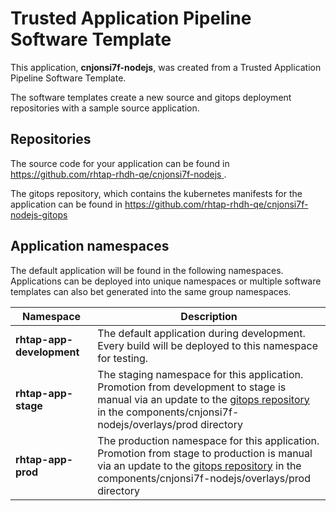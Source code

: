 # Trusted Application Pipeline Software Template

This application, **cnjonsi7f-nodejs**, was created from a Trusted Application Pipeline Software Template.

The software templates create a new source and gitops deployment repositories with a sample source application. 

## Repositories

The source code for your application can be found in [https://github.com/rhtap-rhdh-qe/cnjonsi7f-nodejs ](https://github.com/rhtap-rhdh-qe/cnjonsi7f-nodejs ).
 
The gitops repository, which contains the kubernetes manifests for the application can be found in 
[https://github.com/rhtap-rhdh-qe/cnjonsi7f-nodejs-gitops ](https://github.com/rhtap-rhdh-qe/cnjonsi7f-nodejs-gitops ) 

## Application namespaces 

The default application will be found in the following namespaces. Applications can be deployed into unique namespaces or multiple software templates can also bet generated into the same group namespaces.  

|  Namespace   |  Description   |  
| -------- | -------- |   
| **rhtap-app-development** | The default application during development. Every build will be deployed to this namespace for testing. | 
| **rhtap-app-stage** | The staging namespace for this application. Promotion from development to stage is manual via an update to the [gitops repository](https://github.com/rhtap-rhdh-qe/cnjonsi7f-nodejs-gitops ) in the components/cnjonsi7f-nodejs/overlays/prod directory |  
| **rhtap-app-prod** | The production namespace for this application. Promotion from stage to production is manual via an update to the [gitops repository](https://github.com/rhtap-rhdh-qe/cnjonsi7f-nodejs-gitops ) in the components/cnjonsi7f-nodejs/overlays/prod directory | 